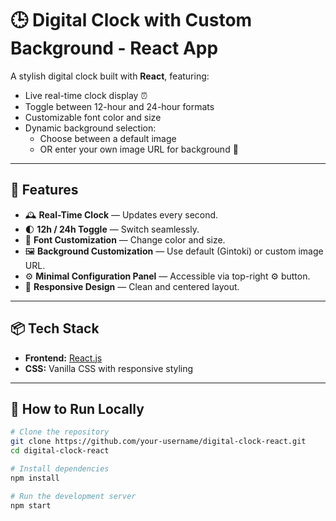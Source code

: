 # 🕒 Digital Clock with Custom Background - React App

A stylish digital clock built with **React**, featuring:

- Live real-time clock display ⏰  
- Toggle between 12-hour and 24-hour formats  
- Customizable font color and size  
- Dynamic background selection:
  - Choose between a default image 
  - OR enter your own image URL for background 🎨  

---


## 🔧 Features

- 🕰️ **Real-Time Clock** — Updates every second.
- 🌓 **12h / 24h Toggle** — Switch seamlessly.
- 🎨 **Font Customization** — Change color and size.
- 🖼️ **Background Customization** — Use default (Gintoki) or custom image URL.
- ⚙️ **Minimal Configuration Panel** — Accessible via top-right ⚙️ button.
- 💎 **Responsive Design** — Clean and centered layout.

---

## 📦 Tech Stack

- **Frontend:** [React.js](https://reactjs.org/)
- **CSS:** Vanilla CSS with responsive styling

---

## 🚀 How to Run Locally

```bash
# Clone the repository
git clone https://github.com/your-username/digital-clock-react.git
cd digital-clock-react

# Install dependencies
npm install

# Run the development server
npm start
